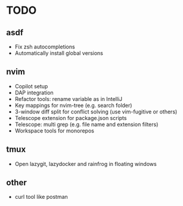 # TODO

## asdf
- Fix zsh autocompletions
- Automatically install global versions

## nvim
- Copilot setup
- DAP integration
- Refactor tools: rename variable as in IntelliJ
- Key mappings for nvim-tree (e.g. search folder)
- 3-window diff split for conflict solving (use vim-fugitive or others)
- Telescope extension for package.json scripts
- Telescope: multi grep (e.g. file name and extension filters)
- Workspace tools for monorepos

## tmux
- Open lazygit, lazydocker and rainfrog in floating windows

## other
- curl tool like postman
